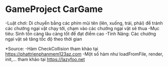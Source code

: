 # GameProject CarGame
-Luật chơi: Di chuyển bằng các phím mũi tên (lên, xuống, trái, phải) để tránh các chướng ngại vật chạy tới, chạm vào các chướng ngại vật sẽ thua
-Mục tiêu: Sinh tồn càng lâu càng tốt để đạt điểm cao
-Tính Năng: Các chướng ngại vật sẽ tăng tốc độ theo thời gian

*Source:
-Hàm CheckCollision tham khảo tại https://phattrienphanmem123az.com 
-Một số hàm như loadFromFile, render, init,... tham khảo tại https://lazyfoo.net
